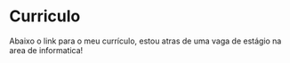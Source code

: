 # Curriculo

Abaixo o link para o meu currículo, estou atras de uma vaga de estágio na area de informatica!


